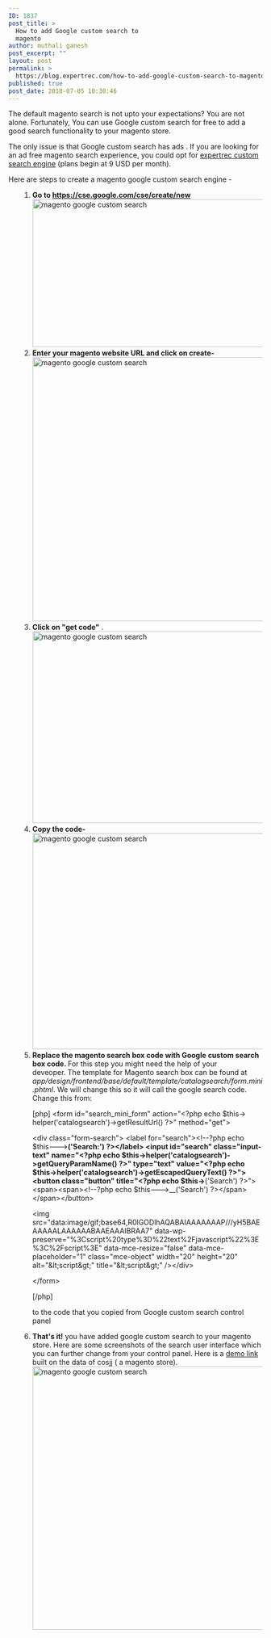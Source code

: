 ```yaml
---
ID: 1837
post_title: >
  How to add Google custom search to
  magento
author: muthali ganesh
post_excerpt: ""
layout: post
permalink: >
  https://blog.expertrec.com/how-to-add-google-custom-search-to-magento/
published: true
post_date: 2018-07-05 10:30:46
---
```

The default magento search is not upto your expectations? You are not alone. Fortunately, You can use Google custom search for free to add a good search functionality to your magento store.

The only issue is that Google custom search has ads . If you are looking for an ad free magento search experience, you could opt for <a href="https://cse.expertrec.com?platform=cse">expertrec custom search engine</a> (plans begin at 9 USD per month).

Here are steps to create a magento google custom search engine -
<ol>
 	<li style="list-style-type: none;">
<ol>
 	<li><strong>Go to <a href="https://cse.google.com/cse/create/new" target="_blank" rel="noopener">https://cse.google.com/cse/create/new</a></strong><img src="https://blog.expertrec.com/wp-content/uploads/2018/07/gcse1.png" alt="magento google custom search" width="627" height="293" class="aligncenter wp-image-1838" /></li>
 	<li><strong>Enter your magento website URL and click on create- </strong><img src="https://blog.expertrec.com/wp-content/uploads/2018/07/gcse2.png" alt="magento google custom search" width="635" height="523" class="aligncenter wp-image-1839" /></li>
 	<li><strong>Click on "get code"</strong> .<img src="https://blog.expertrec.com/wp-content/uploads/2018/07/gcse3.png" alt="magento google custom search" width="662" height="380" class="aligncenter wp-image-1840" /></li>
 	<li><strong>Copy the code-</strong><img src="https://blog.expertrec.com/wp-content/uploads/2018/07/gcse4.png" alt="magento google custom search" width="568" height="428" class="aligncenter wp-image-1841 size-full" /></li>
 	<li><strong>Replace the magento search box code with Google custom search box code. </strong> For this step you might need the help of your deveoper. <span><span><span><span>The template for Magento search box can be found at <em>app/design/frontend/base/default/template/catalogsearch/form.mini.phtml</em>. We will change this so it will call the google search code. Change this from:</span></span></span></span>

[php]
&lt;form id=&quot;search_mini_form&quot; action=&quot;&lt;?php echo $this-&gt;
helper('catalogsearch')-&gt;getResultUrl() ?&gt;&quot; method=&quot;get&quot;&gt;

&lt;div class=&quot;form-search&quot;&gt;
&lt;label for=&quot;search&quot;&gt;&lt;!--?php echo $this---&gt;__('Search:') ?&gt;&lt;/label&gt;
&lt;input id=&quot;search&quot; class=&quot;input-text&quot; name=&quot;&lt;?php echo $this-&gt;helper('catalogsearch')-&gt;getQueryParamName() ?&gt;&quot; type=&quot;text&quot; value=&quot;&lt;?php echo $this-&gt;helper('catalogsearch')-&gt;getEscapedQueryText() ?&gt;&quot;&gt;
&lt;button class=&quot;button&quot; title=&quot;&lt;?php echo $this-&gt;__('Search') ?&gt;&quot;&gt;&lt;span&gt;&lt;span&gt;&lt;!--?php echo $this---&gt;__('Search') ?&gt;&lt;/span&gt;&lt;/span&gt;&lt;/button&gt;

&lt;img src=&quot;data:image/gif;base64,R0lGODlhAQABAIAAAAAAAP///yH5BAEAAAAALAAAAAABAAEAAAIBRAA7&quot; data-wp-preserve=&quot;%3Cscript%20type%3D%22text%2Fjavascript%22%3E%3C%2Fscript%3E&quot; data-mce-resize=&quot;false&quot; data-mce-placeholder=&quot;1&quot; class=&quot;mce-object&quot; width=&quot;20&quot; height=&quot;20&quot; alt=&quot;&amp;lt;script&amp;gt;&quot; title=&quot;&amp;lt;script&amp;gt;&quot; /&gt;&lt;/div&gt;

&lt;/form&gt;

[/php]


to the code that you copied from Google custom search control panel</li>
 	<li><strong>That's it!</strong> you have added google custom search to your magento store. Here are some screenshots of the search user interface which you can further change from your control panel. Here is a <a href="https://cse.google.com/cse/create/getcode?cx=012278024424817052234%3Aocuhgvaknyy" target="_blank" rel="noopener">demo link</a> built on the data of cosjj ( a magento store).<img src="https://blog.expertrec.com/wp-content/uploads/2018/07/gcse5.png" alt="magento google custom search" width="935" height="522" class="alignnone wp-image-1842 size-full" /></li>
</ol>
</li>
</ol>
&nbsp;

&nbsp;